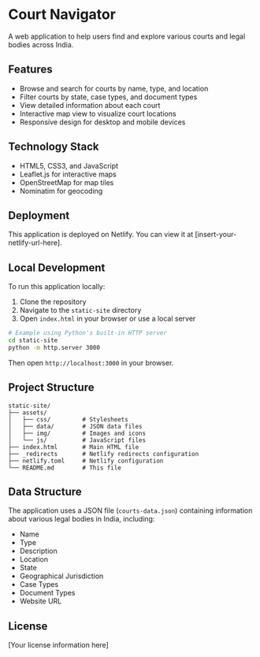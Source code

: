 # Court Navigator

A web application to help users find and explore various courts and legal bodies across India.

## Features

- Browse and search for courts by name, type, and location
- Filter courts by state, case types, and document types
- View detailed information about each court
- Interactive map view to visualize court locations
- Responsive design for desktop and mobile devices

## Technology Stack

- HTML5, CSS3, and JavaScript
- Leaflet.js for interactive maps
- OpenStreetMap for map tiles
- Nominatim for geocoding

## Deployment

This application is deployed on Netlify. You can view it at [insert-your-netlify-url-here].

## Local Development

To run this application locally:

1. Clone the repository
2. Navigate to the `static-site` directory
3. Open `index.html` in your browser or use a local server

```bash
# Example using Python's built-in HTTP server
cd static-site
python -m http.server 3000
```

Then open `http://localhost:3000` in your browser.

## Project Structure

```
static-site/
├── assets/
│   ├── css/         # Stylesheets
│   ├── data/        # JSON data files
│   ├── img/         # Images and icons
│   └── js/          # JavaScript files
├── index.html       # Main HTML file
├── _redirects       # Netlify redirects configuration
├── netlify.toml     # Netlify configuration
└── README.md        # This file
```

## Data Structure

The application uses a JSON file (`courts-data.json`) containing information about various legal bodies in India, including:

- Name
- Type
- Description
- Location
- State
- Geographical Jurisdiction
- Case Types
- Document Types
- Website URL

## License

[Your license information here]
